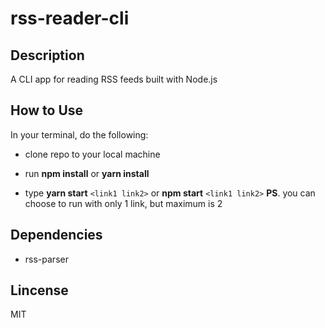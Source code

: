 # rss-reader-cli

## Description

A CLI app for reading RSS feeds built with Node.js

## How to Use

In your terminal, do the following:

- clone repo to your local machine

- run **npm install** or **yarn install** 

- type **yarn start** ``<link1 link2>`` or  **npm start** ``<link1 link2>`` **PS**. you can choose to run with only 1 link, but maximum is 2

## Dependencies

- rss-parser

## Lincense

MIT
